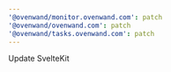 ```yaml
---
'@ovenwand/monitor.ovenwand.com': patch
'@ovenwand/ovenwand.com': patch
'@ovenwand/tasks.ovenwand.com': patch
---
```


Update SvelteKit

